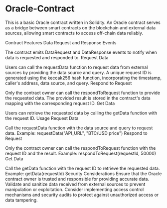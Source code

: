 # Oracle-Contract
This is a basic Oracle contract written in Solidity. An Oracle contract serves as a bridge between smart contracts on the blockchain and external data sources, allowing smart contracts to access off-chain data reliably.

Contract Features
Data Request and Response Events

The contract emits DataRequest and DataResponse events to notify when data is requested and responded to.
Request Data

Users can call the requestData function to request data from external sources by providing the data source and query.
A unique request ID is generated using the keccak256 hash function, incorporating the timestamp, caller's address, data source, and query.
Respond to Request

Only the contract owner can call the respondToRequest function to provide the requested data.
The provided result is stored in the contract's data mapping with the corresponding request ID.
Get Data

Users can retrieve the requested data by calling the getData function with the request ID.
Usage
Request Data

Call the requestData function with the data source and query to request data.
Example: requestData("API_URL", "BTC/USD price")
Respond to Request

Only the contract owner can call the respondToRequest function with the request ID and the result.
Example: respondToRequest(requestId, 50000)
Get Data

Call the getData function with the request ID to retrieve the requested data.
Example: getData(requestId)
Security Considerations
Ensure that the Oracle contract owner is trusted and responsible for providing accurate data.
Validate and sanitize data received from external sources to prevent manipulation or exploitation.
Consider implementing access control mechanisms and security audits to protect against unauthorized access or data tampering.
